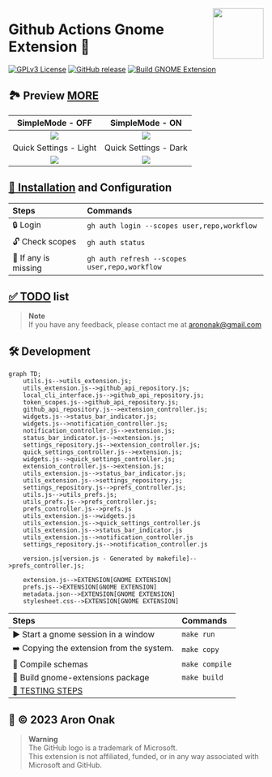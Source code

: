 [<img src="https://github.com/arononak/github-actions-gnome-extension/blob/main/docs/get-it.png?raw=true" height="100" align="right">](https://extensions.gnome.org/extension/5973/github-actions/)

# Github Actions Gnome Extension 🧩

[![GPLv3 License](https://img.shields.io/badge/License-GPL%20v3-yellow.svg)](https://opensource.org/licenses/)
[![GitHub release](https://img.shields.io/github/v/release/arononak/github-actions-gnome-extension)](https://github.com/arononak/github-actions-gnome-extension/releases/latest)
[![Build GNOME Extension](https://github.com/arononak/github-actions-gnome-extension/actions/workflows/main.yml/badge.svg)](https://github.com/arononak/github-actions-gnome-extension/actions/workflows/main.yml)

## 🏞 Preview [MORE](./docs/SCREENSHOTS.md)

| SimpleMode - OFF                                                                                                 | SimpleMode - ON                                                                                                 |
|:----------------------------------------------------------------------------------------------------------------:|:---------------------------------------------------------------------------------------------------------------:|
| ![](https://github.com/arononak/github-actions-gnome-extension/blob/main/docs/menu_full.png?raw=true)            | ![](https://github.com/arononak/github-actions-gnome-extension/blob/main/docs/menu_simple.png?raw=true)         |
| Quick Settings - Light                                                                                           | Quick Settings - Dark                                                                                           |
| ![](https://github.com/arononak/github-actions-gnome-extension/blob/main/docs/quick_settings_light.png?raw=true) | ![](https://github.com/arononak/github-actions-gnome-extension/blob/main/docs/quick_settings_dark.png?raw=true) |

## [🔨 Installation](https://github.com/cli/cli/blob/trunk/docs/install_linux.md) and Configuration

| Steps                | Commands                                      |
|:---------------------|:----------------------------------------------|
| 🔒 Login             | `gh auth login --scopes user,repo,workflow`   |
| 🔓 Check scopes      | `gh auth status`                              |
| 🔄 If any is missing | `gh auth refresh --scopes user,repo,workflow` |

## [✅️ TODO](./docs/TODO.md) list

> **Note**<br>
> If you have any feedback, please contact me at arononak@gmail.com

## 🛠 Development

```mermaid
graph TD;
    utils.js-->utils_extension.js;
    utils_extension.js-->github_api_repository.js;
    local_cli_interface.js-->github_api_repository.js;
    token_scopes.js-->github_api_repository.js;
    github_api_repository.js-->extension_controller.js;
    widgets.js-->status_bar_indicator.js;
    widgets.js-->notification_controller.js;
    notification_controller.js-->extension.js;
    status_bar_indicator.js-->extension.js;
    settings_repository.js-->extension_controller.js;
    quick_settings_controller.js-->extension.js;
    widgets.js-->quick_settings_controller.js;
    extension_controller.js-->extension.js;
    utils_extension.js-->status_bar_indicator.js;
    utils_extension.js-->settings_repository.js;
    settings_repository.js-->prefs_controller.js;
    utils.js-->utils_prefs.js;
    utils_prefs.js-->prefs_controller.js;
    prefs_controller.js-->prefs.js
    utils_extension.js-->widgets.js
    utils_extension.js-->quick_settings_controller.js
    utils_extension.js-->status_bar_indicator.js
    utils_extension.js-->notification_controller.js
    settings_repository.js-->notification_controller.js

    version.js[version.js - Generated by makefile]-->prefs_controller.js;

    extension.js-->EXTENSION[GNOME EXTENSION]
    prefs.js-->EXTENSION[GNOME EXTENSION]
    metadata.json-->EXTENSION[GNOME EXTENSION]
    stylesheet.css-->EXTENSION[GNOME EXTENSION]
```

| Steps                                       | Commands       |
|:--------------------------------------------|:---------------|
| ▶️ Start a gnome session in a window        | `make run`     |
| ➡️ Copying the extension from the system.   | `make copy`    |
| 🔄 Compile schemas                          | `make compile` |
| 🔨 Build gnome-extensions package           | `make build`   |
| [🦍 TESTING STEPS](./docs/TESTING_STEPS.md) |                |

## 📝 © 2023 Aron Onak

> **Warning**<br>
> The GitHub logo is a trademark of Microsoft.<br>
> This extension is not affiliated, funded, or in any way associated with Microsoft and GitHub.





